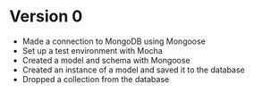 # Version 0

- Made a connection to MongoDB using Mongoose
- Set up a test environment with Mocha
- Created a model and schema with Mongoose
- Created an instance of a model and saved it to the database
- Dropped a collection from the database